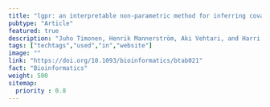 ```yaml
---
title: "lgpr: an interpretable non-parametric method for inferring covariate effects from longitudinal data"
pubtype: "Article"
featured: true
description: "Juho Timonen, Henrik Mannerström, Aki Vehtari, and Harri Lähdesmäki"
tags: ["techtags","used","in","website"]
image: ""
link: "https://doi.org/10.1093/bioinformatics/btab021"
fact: "Bioinformatics"
weight: 500
sitemap:
  priority : 0.8
---
```

